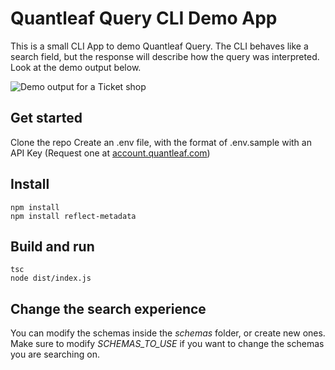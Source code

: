 # Quantleaf Query CLI Demo App
This is a small CLI App to demo Quantleaf Query. The CLI behaves like a search field, but the response will describe how the query was interpreted.
Look at the demo output below.

![Demo output for a Ticket shop](/../master/demo.PNG?raw=true)

## Get started
Clone the repo 
Create an .env file, with the format of .env.sample with an API Key (Request one at [account.quantleaf.com](https://account.quantleaf.com))

## Install
```
npm install 
npm install reflect-metadata
```

## Build and run
```
tsc
node dist/index.js
```



## Change the search experience

You can modify the schemas inside the *schemas* folder, or create new ones. 
Make sure to modify *SCHEMAS_TO_USE* if you want to change the schemas you are searching on.